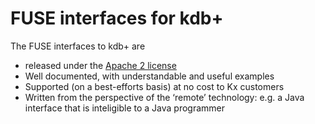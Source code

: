 # FUSE interfaces for kdb+

The FUSE interfaces to kdb+ are

-   released under the [Apache 2 license](https://www.apache.org/licenses/LICENSE-2.0)
-   Well documented, with understandable and useful examples
-   Supported (on a best-efforts basis) at no cost to Kx customers
-   Written from the perspective of the ‘remote’ technology: e.g. a Java interface that is inteligible to a Java programmer